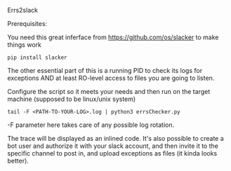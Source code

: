 Errs2slack

Prerequisites:

You need this great inferface from 
https://github.com/os/slacker
to make things work


`pip install slacker`

The other essential part of this is a running PID to check its logs for exceptions
AND at least RO-level access to files you are going to listen.

Configure the script so it meets your needs and then run on the target machine (supposed to be linux/unix system)

`tail -F <PATH-TO-YOUR-LOG>.log | python3 errsChecker.py`

-F parameter here takes care of any possible log rotation.

The trace will be displayed as an inlined code. 
It's also possible to create a bot user and authorize it with
 your slack account, and then invite it to the specific channel to post in, 
 and upload exceptions as files (it kinda looks better).



